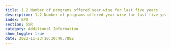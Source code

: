 ```yaml
---
title: 1.2 Number of programs offered year-wise for last five years
description: 1.2 Number of programs offered year-wise for last five years
index: EPD
section: SSR
category: Additional Information
show_toggle: true
date: 2022-11-23T10:30:40.788Z
---
```

